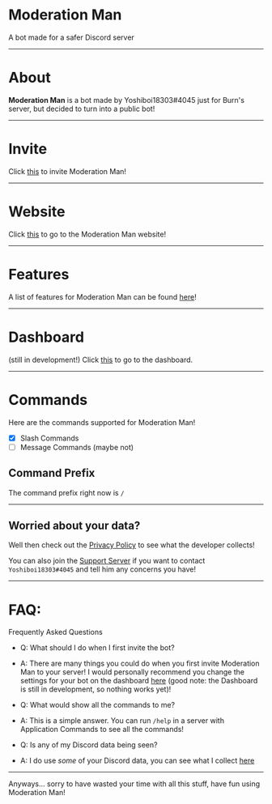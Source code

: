 # Moderation Man

A bot made for a safer Discord server

---

# About

**Moderation Man** is a bot made by Yoshiboi18303#4045 just for Burn's server, but decided to turn into a public bot!

---

# Invite

Click [this](https://discord.com/api/oauth2/authorize?client_id=891070722074611742&permissions=8&scope=bot%20applications.commands) to invite Moderation Man!

---

# Website

Click [this](https://moderation-man.ml) to go to the Moderation Man website!

---

# Features

A list of features for Moderation Man can be found [here](https://moderation-man.ml/features)!

---

# Dashboard

(still in development!) Click [this](https://moderation-man.ml/servers) to go to the dashboard.

---

# Commands

Here are the commands supported for Moderation Man!

- [x] Slash Commands
- [ ] Message Commands (maybe not)

## Command Prefix

The command prefix right now is `/`

---

## Worried about your data?

Well then check out the [Privacy Policy](https://moderation-man.ml/privacy) to see what the developer collects!

You can also join the [Support Server](https://discord.gg/nv4pyCXBnr) if you want to contact `Yoshiboi18303#4045` and tell him any concerns you have!

---

# FAQ:

Frequently Asked Questions

- Q: What should I do when I first invite the bot?
- A: There are many things you could do when you first invite Moderation Man to your server! I would personally recommend you change the settings for your bot on the dashboard [here](https://moderation-man.ml/servers) (good note: the Dashboard is still in development, so nothing works yet)!

- Q: What would show all the commands to me?
- A: This is a simple answer. You can run `/help` in a server with Application Commands to see all the commands!

- Q: Is any of my Discord data being seen?
- A: I do use _some_ of your Discord data, you can see what I collect [here](https://moderation-man.ml/privacy)

---

Anyways... sorry to have wasted your time with all this stuff, have fun using Moderation Man!
